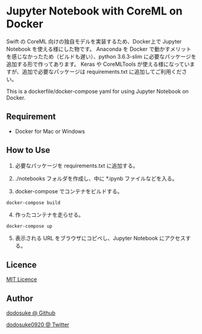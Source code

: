 # Jupyter Notebook with CoreML on Docker

Swift の CoreML 向けの独自モデルを実装するため、Docker上で Jupyter Notebook を使える様にした物です。
Anaconda を Docker で動かすメリットを感じなかったため（ビルドも遅い）、python 3.6.3-slim に必要なパッケージを追加する形で作ってあります。
Keras や CoreMLTools が使える様になっていますが、追加で必要なパッケージは requirements.txt に追加してご利用ください。

This is a dockerfile/docker-compose yaml for using Jupyter Notebook on Docker.

## Requirement
* Docker for Mac or Windows

## How to Use
1. 必要なパッケージを requirements.txt に追加する。

2. ./notebooks フォルダを作成し、中に *.ipynb ファイルなどを入る。

3. docker-compose でコンテナをビルドする。
```
docker-compose build
```

4. 作ったコンテナを走らせる。
```
docker-compose up
```

5. 表示される URL をブラウザにコピペし、Jupyter Notebook にアクセスする。


## Licence
[MIT Licence](https://github.com/dodosuke/jupyter-coreml/LICENCE)

## Author
[dodosuke @ Github](https://github.com/dodosuke)

[dodosuke0920 @ Twitter](https://twitter.com/dodosuke0920)